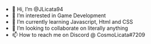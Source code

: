 - 👋 Hi, I’m @JLicata94
- 👀 I’m interested in Game Development
- 🌱 I’m currently learning Javascript, Html and CSS
- 💞️ I’m looking to collaborate on literally anything
- 📫 How to reach me on Discord @ CosmoLicata#7209

<!---
JLicata94/JLicata94 is a ✨ special ✨ repository because its `README.md` (this file) appears on your GitHub profile.
You can click the Preview link to take a look at your changes.
--->
